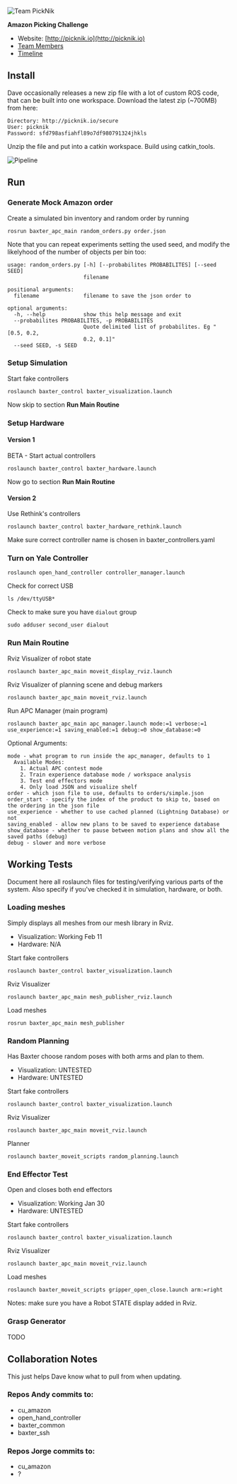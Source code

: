 ![Team PickNik](http://picknik.io/PickNik_Logo3.png)

**Amazon Picking Challenge**

 - Website: [http://picknik.io](http://picknik.io)
 - [Team Members](https://bitbucket.org/cuamazonchallenge/profile/members)
 - [Timeline](https://docs.google.com/spreadsheets/d/1GG_j6BVir-J8VGwbU8RWDHA8kD8ZSeXrtlLtW9N851o/edit?usp=sharing)

## Install

Dave occasionally releases a new zip file with a lot of custom ROS code, that can be built into one workspace. Download the latest zip (~700MB) from here:

    Directory: http://picknik.io/secure
    User: picknik
    Password: sfd798asfiahfl89o7df980791324jhkls

Unzip the file and put into a catkin workspace. Build using catkin_tools.

![Pipeline](https://bytebucket.org/cuamazonchallenge/picknik/raw/724708c7c65b84857c61a70b92edb873fe58cc8a/baxter_apc_main/docs/apc_picknik_pipeline.png?token=82e90a661539df9f96679e59a2994e065510d818)

## Run

### Generate Mock Amazon order

Create a simulated bin inventory and random order by running

    rosrun baxter_apc_main random_orders.py order.json

Note that you can repeat experiments setting the used seed, and modify
the likelyhood of the number of objects per bin too:

    usage: random_orders.py [-h] [--probabilites PROBABILITES] [--seed SEED]
                            filename

    positional arguments:
      filename              filename to save the json order to

    optional arguments:
      -h, --help            show this help message and exit
      --probabilites PROBABILITES, -p PROBABILITES
                            Quote delimited list of probabilites. Eg "[0.5, 0.2,
                            0.2, 0.1]"
      --seed SEED, -s SEED

### Setup Simulation

Start fake controllers

    roslaunch baxter_control baxter_visualization.launch

Now skip to section **Run Main Routine**

### Setup Hardware

#### Version 1

BETA - Start actual controllers

    roslaunch baxter_control baxter_hardware.launch

Now go to section **Run Main Routine**

#### Version 2

Use Rethink's controllers

    roslaunch baxter_control baxter_hardware_rethink.launch

Make sure correct controller name is chosen in baxter_controllers.yaml

### Turn on Yale Controller

    roslaunch open_hand_controller controller_manager.launch

Check for correct USB

    ls /dev/ttyUSB*

Check to make sure you have ``dialout`` group

    sudo adduser second_user dialout


### Run Main Routine

Rviz Visualizer of robot state

    roslaunch baxter_apc_main moveit_display_rviz.launch
	
Rviz Visualizer of planning scene and debug markers

    roslaunch baxter_apc_main moveit_rviz.launch

Run APC Manager (main program)

    roslaunch baxter_apc_main apc_manager.launch mode:=1 verbose:=1 use_experience:=1 saving_enabled:=1 debug:=0 show_database:=0

Optional Arguments:

    mode - what program to run inside the apc_manager, defaults to 1
	  Available Modes:
	    1. Actual APC contest mode
		2. Train experience database mode / workspace analysis
		3. Test end effectors mode
		4. Only load JSON and visualize shelf
    order - which json file to use, defaults to orders/simple.json
	order_start - specify the index of the product to skip to, based on the ordering in the json file
	use_experience - whether to use cached planned (Lightning Database) or not
	saving_enabled - allow new plans to be saved to experience database
	show_database - whether to pause between motion plans and show all the saved paths (debug)
	debug - slower and more verbose

## Working Tests

Document here all roslaunch files for testing/verifying various parts of the system. Also specify if you've checked it in
simulation, hardware, or both.

### Loading meshes

Simply displays all meshes from our mesh library in Rviz.

 - Visualization: Working Feb 11
 - Hardware: N/A

Start fake controllers

    roslaunch baxter_control baxter_visualization.launch

Rviz Visualizer

    roslaunch baxter_apc_main mesh_publisher_rviz.launch

Load meshes

    rosrun baxter_apc_main mesh_publisher

### Random Planning

Has Baxter choose random poses with both arms and plan to them.

 - Visualization: UNTESTED
 - Hardware: UNTESTED

Start fake controllers

    roslaunch baxter_control baxter_visualization.launch

Rviz Visualizer

    roslaunch baxter_apc_main moveit_rviz.launch

Planner

    roslaunch baxter_moveit_scripts random_planning.launch

### End Effector Test

Open and closes both end effectors

 - Visualization: Working Jan 30
 - Hardware: UNTESTED

Start fake controllers

    roslaunch baxter_control baxter_visualization.launch

Rviz Visualizer

    roslaunch baxter_apc_main moveit_rviz.launch

Load meshes

    roslaunch baxter_moveit_scripts gripper_open_close.launch arm:=right

Notes: make sure you have a Robot STATE display added in Rviz.

### Grasp Generator

TODO

## Collaboration Notes

This just helps Dave know what to pull from when updating.

### Repos Andy commits to:

- cu_amazon
- open_hand_controller
- baxter_common
- baxter_ssh

### Repos Jorge commits to:

- cu_amazon
- ?
